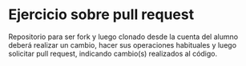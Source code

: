 # Ejercicio sobre pull request
Repositorio para ser fork y luego clonado desde la cuenta del alumno
deberá realizar un cambio, hacer sus operaciones habituales y luego
solicitar pull request, indicando cambio(s) realizados al código.
